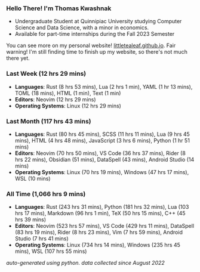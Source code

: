 
### Hello There! I'm Thomas Kwashnak

- Undergraduate Student at Quinnipiac University studying Computer Science and Data Science, with a minor in economics.
- Available for part-time internships during the Fall 2023 Semester

You can see more on my personal website! [littletealeaf.github.io](https://littletealeaf.github.io). Fair warning! I'm still finding time to finish up my website, so there's not much there yet.

### Last Week (12 hrs 29 mins)
- **Languages**: Rust (8 hrs 53 mins), Lua (2 hrs 1 min), YAML (1 hr 13 mins), TOML (18 mins), HTML (1 min), Text (1 min)
- **Editors**: Neovim (12 hrs 29 mins)
- **Operating Systems**: Linux (12 hrs 29 mins)
    
### Last Month (117 hrs 43 mins)
- **Languages**: Rust (80 hrs 45 mins), SCSS (11 hrs 11 mins), Lua (9 hrs 45 mins), HTML (4 hrs 48 mins), JavaScript (3 hrs 6 mins), Python (1 hr 51 mins)
- **Editors**: Neovim (70 hrs 50 mins), VS Code (36 hrs 37 mins), Rider (8 hrs 22 mins), Obsidian (51 mins), DataSpell (43 mins), Android Studio (14 mins)
- **Operating Systems**: Linux (70 hrs 19 mins), Windows (47 hrs 17 mins), WSL (10 mins)
    
### All Time (1,066 hrs 9 mins)
- **Languages**: Rust (243 hrs 31 mins), Python (181 hrs 32 mins), Lua (103 hrs 17 mins), Markdown (96 hrs 1 min), TeX (50 hrs 15 mins), C++ (45 hrs 39 mins)
- **Editors**: Neovim (523 hrs 57 mins), VS Code (429 hrs 11 mins), DataSpell (83 hrs 19 mins), Rider (8 hrs 23 mins), Vim (7 hrs 59 mins), Android Studio (7 hrs 41 mins)
- **Operating Systems**: Linux (734 hrs 14 mins), Windows (235 hrs 45 mins), WSL (107 hrs 55 mins)
    

*auto-generated using python. data collected since August 2022*
